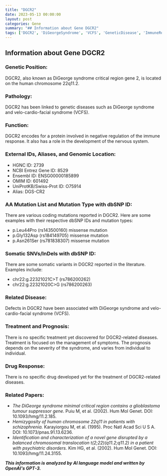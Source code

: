 ```yaml
---
title: "DGCR2"
date: 2023-05-13 00:00:00
layout: post
categories: Gene
summary: "## Information about Gene DGCR2"
tags: ['DGCR2', 'DiGeorgeSyndrome', 'VCFS', 'GeneticDisease', 'ImmuneResponse', 'NervousSystem', 'Mutation', 'Prognosis']
---
```


## Information about Gene DGCR2

### Genetic Position:
DGCR2, also known as DiGeorge syndrome critical region gene 2, is located on the human chromosome 22q11.2. 

### Pathology:
DGCR2 has been linked to genetic diseases such as DiGeorge syndrome and velo-cardio-facial syndrome (VCFS).

### Function:
DGCR2 encodes for a protein involved in negative regulation of the immune response. It also has a role in the development of the nervous system.

### External IDs, Aliases, and Genomic Location:
- HGNC ID: 2739
- NCBI Entrez Gene ID: 8529
- Ensembl ID: ENSG00000185899
- OMIM ID: 601492
- UniProtKB/Swiss-Prot ID: O75914
- Alias: DGS-CR2

### AA Mutation List and Mutation Type with dbSNP ID:
There are various coding mutations reported in DGCR2. Here are some examples with their respective dbSNP IDs and mutation types: 
- p.Leu44Pro (rs143500160) missense mutation
- p.Gly132Asp (rs184149705) missense mutation
- p.Asn261Ser (rs781838307) missense mutation

### Somatic SNVs/InDels with dbSNP ID:
There are some somatic variants in DGCR2 reported in the literature. Examples include: 
- chr22:g.22321021C>T (rs786200262)
- chr22:g.22321020C>G (rs786200263)

### Related Disease:
Defects in DGCR2 have been associated with DiGeorge syndrome and velo-cardio-facial syndrome (VCFS).

### Treatment and Prognosis:
There is no specific treatment yet discovered for DGCR2-related diseases. Treatment is focused on the management of symptoms. The prognosis depends on the severity of the syndrome, and varies from individual to individual.

### Drug Response:
There is no specific drug developed yet for the treatment of DGCR2-related diseases.

### Related Papers:
- *The DiGeorge syndrome minimal critical region contains a glioblastoma tumour suppressor gene.* Puiu M, et al. (2002). Hum Mol Genet. DOI: 10.1093/hmg/11.2.185.
- *Hemizygosity of human chromosome 22q11 in patients with schizophrenia.* Karayiorgou M, et al. (1995). Proc Natl Acad Sci U S A. DOI: 10.1073/pnas.91.13.6236.
- *Identification and characterization of a novel gene disrupted by a balanced chromosomal translocation t(2;22)(q11.2;q11.2) in a patient with psychiatric disorders.* Kim HG, et al. (2002). Hum Mol Genet. DOI: 10.1093/hmg/11.24.3155.

**_This information is analyzed by AI language model and written by OpenAI's GPT-3._**